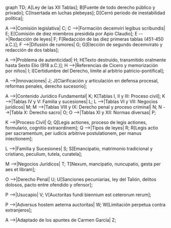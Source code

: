 graph TD;
  A[Ley de las XII Tablas];
  B[Fuente de todo derecho público y privado];
  C[Insertada en luchas plebeyas];
  D[Cerró periodo de inestabilidad política];

  A -->|Comisión legislativa| C;
  C -->|Formación decemviri legibus scribundis| E;
  E[Comisión de diez miembros presidida por Apio Claudio];
  E -->|Redacción de leyes| F;
  F[Redacción de las diez primeras tablas (451-450 a.C.)];
  F -->|Difusión de rumores| G;
  G[Elección de segundo decemvirato y redacción de dos tablas];

  A -->|Problema de autenticidad| H;
  H[Texto destruido, transmitido oralmente hasta Sexto Elio (918 a.C.)];
  H -->|Referencias de Cicero y memorización por niños| I;
  I[Certidumbre del Derecho, límite al arbitrio patricio-pontifical];

  A -->|Innovaciones| J;
  J[Clarificación y articulación en defensa procesal, reformas penales, derecho sucesorio];

  A -->|Contenido Jurídico Fundamental| K;
  K[Tablas I, II y III: Proceso civil];
  K -->|Tablas IV y V: Familia y sucesiones| L;
  L -->|Tablas VI y VII: Negocios jurídicos| M;
  M -->|Tablas VIII y IX: Derecho penal y proceso criminal| N;
  N -->|Tabla X: Derecho sacro| O;
  O -->|Tablas XI y XII: Normas diversas| P;

  K -->|Proceso Civil| Q;
  Q[Legis actiones, proceso de legis actiones, formulario, cognitio extraordinem];
  Q -->|Tipos de leyes| R;
  R[Legis actio per sacramentum, per iudicis arbitrive postulationem, per manus iniectionem];

  L -->|Familia y Sucesiones| S;
  S[Emancipatio, matrimonio tradicional y cristiano, peculium, tutela, curatela];
  
  M -->|Negocios Jurídicos| T;
  T[Nexum, mancipatio, nuncupatio, gesta per aes et libram];

  O -->|Derecho Penal| U;
  U[Sanciones pecuniarias, ley del Talión, delitos dolosos, pacto entre ofendido y ofensor];

  P -->|Usucapio| V;
  V[Auctoritas fundi biennium est ceterorum rerum];

  P -->|Adversus hostem aeterna auctoritas| W;
  W[Limitación perpetua contra extranjeros];

  A -->|Adaptado de los apuntes de Carmen García| Z;

